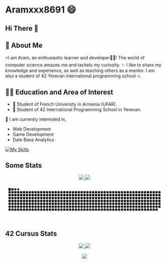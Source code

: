 # Aramxxx8691 :smile:


## Hi There 👋

## 🚀 About Me

⚡I am Aram, an enthusiastic learner and developer👩‍💻! The world of computer science amazes 
me and tackels my curiosity. ✨ I like to share my knowledge and experience, as well as teaching others as a mentor.
I am also a student of 42 Yerevan international programming school 🔥. 

## 👨‍🎓 Education and Area of Interest

- 🔭 Student of French University in Armenia (UFAR).
- 🌱 Student of 42 International Programming School in Yerevan.

🎇 I am currently interested in,

- Web Development
- Game Development
- Date Base Analytics

[![My Skills](https://skillicons.dev/icons?i=bash,c,cpp,git,github)](https://skillicons.dev)

## Some Stats

<p align="center">
  <a href="https://github.com/Aramxxx8691">
    <img src="https://github-readme-stats.vercel.app/api?username=Aramxxx8691&count_private=true&show_icons=true&theme=dark">
    <img src="https://github-readme-stats.vercel.app/api/top-langs/?username=Aramxxx8691&show_icons=true&locale=en&layout=compact&theme=dark">
  </a>
</p>

<p align="center">
  <a href="https://github.com/Aramxxx8691">
    <img src="https://raw.githubusercontent.com/Platane/snk/output/github-contribution-grid-snake.svg">
  </a>
</p>

## 42 Cursus Stats

<p align="center">
  <a href="https://profile.intra.42.fr/users/arakhurs">
    <img src="https://komarev.com/ghpvc/?username=Aramxxx8691&style=plastic">
    <img src="https://badgen.net/badge/Born2Code/arakhurs/blue?cache=86400&icon=https://meta.intra.42.fr/images/42_logo.svg">
  </a>
</p>

<p align="center">
  <a href="https://github.com/Aramxxx8691/42-Yerevan-Armenia">
    <img src="https://badge42.vercel.app/api/v2/cl2hghdn0015509jwbq3g6pgx/stats?cursusId=21&coalitionId=undefined">
  </a> 
</p>

<!---
Aramxxx8691/Aramxxx8691 is a ✨ special ✨ repository because its `README.md` (this file) appears on your GitHub profile.
You can click the Preview link to take a look at your changes.
- 👋 Hi, I’m @Aramxxx8691
- 👀 I’m interested in Programing
- 🌱 I’m currently learning C/C++
- 💞️ I’m looking to collaborate on ...
- 📫 How to reach me ...

## Github Stats  
<div align="center"><img src="https://github-readme-stats.vercel.app/api?username=c9s&show_icons=true&count_private=true&hide_border=true" align="center" /></div>  
--->
